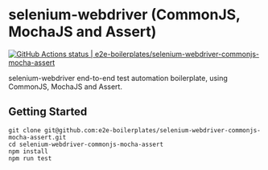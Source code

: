 # selenium-webdriver (CommonJS, MochaJS and Assert)

[![GitHub Actions status | e2e-boilerplates/selenium-webdriver-commonjs-mocha-assert](https://github.com/e2e-boilerplates/selenium-webdriver-commonjs-mocha-assert/workflows/selenium-webdriver-commonjs-mocha-assert/badge.svg)](https://github.com/e2e-boilerplates/selenium-webdriver-commonjs-mocha-assert/actions?workflow=selenium-webdriver-commonjs-mocha-assert)

selenium-webdriver end-to-end test automation boilerplate, using CommonJS, MochaJS and Assert.

## Getting Started

    git clone git@github.com:e2e-boilerplates/selenium-webdriver-commonjs-mocha-assert.git
    cd selenium-webdriver-commonjs-mocha-assert
    npm install
    npm run test
